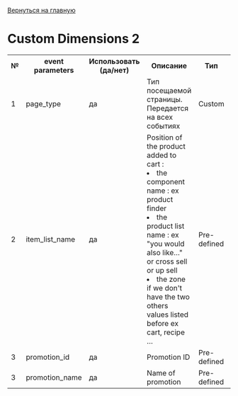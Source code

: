 [Вернуться на главную](/README.md)


# **Custom Dimensions 2**

<style>
   table {
    table-layout: fixed; /* Фиксированная ширина ячеек */
    width: 100%; /* Ширина таблицы */
   }
   .col1 { width: 10px; }
   .col2 { width: 20px; }
   .col3 { width: 20px; }
   .col4 { width: 90px; }
   .col5 { width: 20px; }
   .col6 { width: 20px; }
  </style>

<table>
	<tr>
	    <th class="col1">№</th>
	    <th class="col2">event parameters </th>
        <th class="col3"> Использовать (да/нет)</th> 
	    <th class="col4">Описание</th> 
        <th class="col5">Тип </th> 
        <th class="col6">Значения </th> 
	</tr >
  	<tr>
	    <td>1</td>
	    <td>page_type</td>
        <td>да</td>
        <td>Тип посещаемой страницы. Передается на всех событиях</td>
        <td>Custom</td>
        <td><a href="../02_datalayer_settings/04_catalogs/01_page_type.md" target="_blank">Типы страниц</a></td>
    </tr>
  	<tr>
	    <td>2</td>
	    <td>item_list_name</td>
        <td>да</td>
        <td>Position of the product added to cart : 
            <li> the component name : ex product finder</li>
            <li> the product list name : ex "you would also like…" or cross sell or up sell </li>
            <li> the zone if we don't have the two others values listed before ex cart, recipe …</li>
            </td>
        <td>Pre-defined</td>
        <td><a href="../02_datalayer_settings/04_catalogs/02_item_list_type.md" target="_blank">Типы списков товаров</a></td>
    </tr>
    <tr>
	    <td>3</td>
	    <td>promotion_id</td>
        <td>да</td>
        <td>Promotion ID</td>
        <td>Pre-defined</td>
        <td><a href="../02_datalayer_settings/04_catalogs/02_item_list_type.md" target="_blank">Типы баннеров</a></td>
    </tr>
    <tr>
	    <td>3</td>
	    <td>promotion_name</td>
        <td>да</td>
        <td>Name of promotion</td>
        <td>Pre-defined</td>
        <td><a href="../02_datalayer_settings/04_catalogs/03_.md" target="_blank">Типы баннеров</a></td>
    </tr>
</table>
